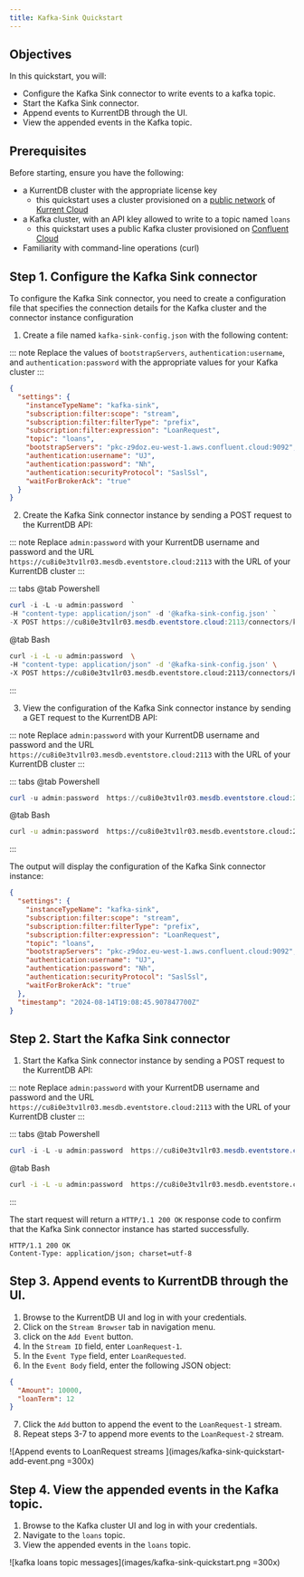 ```yaml
---
title: Kafka-Sink Quickstart
---
```


## Objectives 
In this quickstart, you will:

* Configure the Kafka Sink connector to write events to a kafka topic.
* Start the Kafka Sink connector.
* Append events to KurrentDB through the UI.
* View the appended events in the Kafka topic.


## Prerequisites
Before starting, ensure you have the following:

* a KurrentDB cluster with the appropriate license key 
  * this quickstart uses a cluster provisioned on a [public network](cloud/networking/public-network) of [Kurrent Cloud](/cloud) 
* a Kafka cluster, with an API kley allowed to write to a topic named `loans`
  * this quickstart uses a public Kafka cluster provisioned on [Confluent Cloud](https://confluent.cloud/)
* Familiarity with command-line operations (curl)


## Step 1. Configure the Kafka Sink connector

To configure the Kafka Sink connector, you need to create a configuration file that specifies the connection details 
for the Kafka cluster and the connector instance configuration 

1. Create a file named `kafka-sink-config.json` with the following content:

::: note
Replace the values of  `bootstrapServers`, `authentication:username`, and `authentication:password` with the appropriate values for your Kafka cluster
::: 

```json lines
{
  "settings": {
    "instanceTypeName": "kafka-sink",
    "subscription:filter:scope": "stream",
    "subscription:filter:filterType": "prefix",
    "subscription:filter:expression": "LoanRequest",
    "topic": "loans",
    "bootstrapServers": "pkc-z9doz.eu-west-1.aws.confluent.cloud:9092",
    "authentication:username": "UJ",
    "authentication:password": "Nh",
    "authentication:securityProtocol": "SaslSsl",
    "waitForBrokerAck": "true"
  }
}
```


2. Create the Kafka Sink connector instance by sending a POST request to the KurrentDB API:

::: note
Replace `admin:password` with your KurrentDB username and password and the URL `https://cu8i0e3tv1lr03.mesdb.eventstore.cloud:2113` with the URL of your KurrentDB cluster
:::

::: tabs
@tab Powershell
```PowerShell
curl -i -L -u admin:password  `
-H "content-type: application/json" -d '@kafka-sink-config.json' `
-X POST https://cu8i0e3tv1lr03.mesdb.eventstore.cloud:2113/connectors/kafka-sink-quickstart  
```
@tab Bash
```Bash
curl -i -L -u admin:password  \ 
-H "content-type: application/json" -d '@kafka-sink-config.json' \
-X POST https://cu8i0e3tv1lr03.mesdb.eventstore.cloud:2113/connectors/kafka-sink-quickstart  
```
:::

3. View the configuration of the Kafka Sink connector instance by sending a GET request to the KurrentDB API:

::: note
Replace `admin:password` with your KurrentDB username and password and the URL `https://cu8i0e3tv1lr03.mesdb.eventstore.cloud:2113` with the URL of your KurrentDB cluster
:::

::: tabs
@tab Powershell
```PowerShell
curl -u admin:password  https://cu8i0e3tv1lr03.mesdb.eventstore.cloud:2113/connectors/kafka-sink-quickstart/settings  
```
@tab Bash
```Bash
curl -u admin:password  https://cu8i0e3tv1lr03.mesdb.eventstore.cloud:2113/connectors/kafka-sink-quickstart/settings  
```
:::


The output will display the configuration of the Kafka Sink connector instance:

```json
{
  "settings": {
    "instanceTypeName": "kafka-sink",
    "subscription:filter:scope": "stream",
    "subscription:filter:filterType": "prefix",
    "subscription:filter:expression": "LoanRequest",
    "topic": "loans",
    "bootstrapServers": "pkc-z9doz.eu-west-1.aws.confluent.cloud:9092",
    "authentication:username": "UJ",
    "authentication:password": "Nh",
    "authentication:securityProtocol": "SaslSsl",
    "waitForBrokerAck": "true"
  },
  "timestamp": "2024-08-14T19:08:45.907847700Z"
}
```

## Step 2. Start the Kafka Sink connector

1. Start the Kafka Sink connector instance by sending a POST request to the KurrentDB API:

::: note
Replace `admin:password` with your KurrentDB username and password and the URL `https://cu8i0e3tv1lr03.mesdb.eventstore.cloud:2113` with the URL of your KurrentDB cluster
:::

::: tabs
@tab Powershell
```PowerShell
curl -i -L -u admin:password  https://cu8i0e3tv1lr03.mesdb.eventstore.cloud:2113/connectors/kafka-sink-quickstart/start  
```
@tab Bash
```Bash
curl -i -L -u admin:password  https://cu8i0e3tv1lr03.mesdb.eventstore.cloud:2113/connectors/kafka-sink-quickstart/start  
```
:::

The start request will return a `HTTP/1.1 200 OK` response code to confirm that the Kafka Sink connector instance has started successfully. 
```
HTTP/1.1 200 OK
Content-Type: application/json; charset=utf-8
```

## Step 3. Append events to KurrentDB through the UI.

1. Browse to the KurrentDB UI and log in with your credentials.
2. Click on the `Stream Browser` tab in navigation menu.
3. click on the `Add Event` button.
4. In the `Stream ID` field, enter `LoanRequest-1`.
5. In the `Event Type` field, enter `LoanRequested`.
6. In the `Event Body` field, enter the following JSON object:
```json
{
  "Amount": 10000,
  "loanTerm": 12
}
```
7. Click the `Add` button to append the event to the `LoanRequest-1` stream.
8. Repeat steps 3-7 to append more events to the `LoanRequest-2` stream.

![Append events to LoanRequest streams ](images/kafka-sink-quickstart-add-event.png =300x)

## Step 4. View the appended events in the Kafka topic.

1. Browse to the Kafka cluster UI and log in with your credentials.
2. Navigate to the `loans` topic.
3. View the appended events in the `loans` topic.



![kafka loans topic messages](images/kafka-sink-quickstart.png =300x)